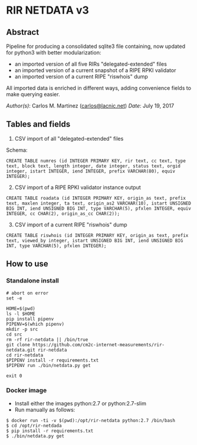 # RIR NETDATA v3

## Abstract

Pipeline for producing a consolidated sqlite3 file containing, now updated for python3 with better modularization:

- an imported version of all five RIRs "delegated-extended" files
- an imported version of a current snapshot of a RIPE RPKI validator 
- an imported version of a current RIPE "riswhois" dump

All imported data is enriched in different ways, adding convenience fields to make querying easier.

*Author(s)*: Carlos M. Martinez (carlos@lacnic.net)
*Date*: July 19, 2017

## Tables and fields

1. CSV import of all "delegated-extended" files

Schema:

```
CREATE TABLE numres (id INTEGER PRIMARY KEY, rir text, cc text, type text, block text, length integer, date integer, status text, orgid integer, istart INTEGER, iend INTEGER, prefix VARCHAR(80), equiv INTEGER);
```

2. CSV import of a RIPE RPKI validator instance output

```
CREATE TABLE roadata (id INTEGER PRIMARY KEY, origin_as text, prefix text, maxlen integer, ta text, origin_as2 VARCHAR(10), istart UNSIGNED BIG INT, iend UNSIGNED BIG INT, type VARCHAR(5), pfxlen INTEGER, equiv INTEGER, cc CHAR(2), origin_as_cc CHAR(2));
```

3. CSV import of a current RIPE "riswhois" dump

```
CREATE TABLE riswhois (id INTEGER PRIMARY KEY, origin_as text, prefix text, viewed_by integer, istart UNSIGNED BIG INT, iend UNSIGNED BIG INT, type VARCHAR(5), pfxlen INTEGER);
```


## How to use

### Standalone install

```
# abort on error
set -e

HOME=$(pwd)
ls -l $HOME
pip install pipenv
PIPENV=$(which pipenv)
mkdir -p src
cd src
rm -rf rir-netdata || /bin/true
git clone https://github.com/cm2c-internet-measurements/rir-netdata.git rir-netdata
cd rir-netdata
$PIPENV install -r requirements.txt
$PIPENV run ./bin/netdata.py get

exit 0
```

### Docker image

- Install either the images python:2.7 or python:2.7-slim
- Run manually as follows:

```
$ docker run -ti -v $(pwd):/opt/rir-netdata python:2.7 /bin/bash
$ cd /opt/rir-netdada
$ pip install -r requirements.txt
$ ./bin/netdata.py get
```

